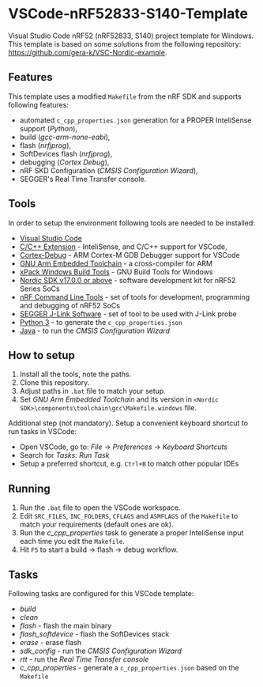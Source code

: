 # VSCode-nRF52833-S140-Template

Visual Studio Code nRF52 (nRF52833, S140) project template for Windows. This template is based on some solutions from the following repository: <https://github.com/gera-k/VSC-Nordic-example>.

## Features

This template uses a modified `Makefile` from the nRF SDK and supports following features:

- automated `c_cpp_properties.json` generation for a PROPER InteliSense support (*Python*),
- build (*gcc-arm-none-eabi*),
- flash (*nrfjprog*),
- SoftDevices flash (*nrfjprog*),
- debugging (*Cortex Debug*),
- nRF SKD Configuration (*CMSIS Configuration Wizard*),
- SEGGER's Real Time Transfer console.

## Tools

In order to setup the environment following tools are needed to be installed:

- [Visual Studio Code](https://code.visualstudio.com/)
- [C/C++ Extension](https://marketplace.visualstudio.com/items?itemName=ms-vscode.cpptools) - InteliSense, and C/C++ support for VSCode,
- [Cortex-Debug](https://marketplace.visualstudio.com/items?itemName=marus25.cortex-debug) - ARM Cortex-M GDB Debugger support for VSCode
- [GNU Arm Embedded Toolchain](https://developer.arm.com/tools-and-software/open-source-software/developer-tools/gnu-toolchain/gnu-rm/downloads) - a cross-compiler for ARM
- [xPack Windows Build Tools](https://github.com/xpack-dev-tools/windows-build-tools-xpack/releases) - GNU Build Tools for Windows
- [Nordic SDK v17.0.0 or above](https://www.nordicsemi.com/Software-and-tools/Software/nRF5-SDK/Download#infotabs) - software development kit for nRF52 Series SoCs
- [nRF Command Line Tools](https://www.nordicsemi.com/Software-and-tools/Development-Tools/nRF-Command-Line-Tools/Download#infotabs) - set of tools for development, programming and debugging of nRF52 SoCs
- [SEGGER J-Link Software](https://www.segger.com/downloads/jlink/) - set of tool to be used with J-Link probe
- [Python 3](https://www.python.org/downloads/) - to generate the `c_cpp_properties.json`
- [Java](https://java.com/en/) - to run the *CMSIS Configuration Wizard*

## How to setup

1. Install all the tools, note the paths.
2. Clone this repository.
3. Adjust paths in `.bat` file to match your setup.
4. Set *GNU Arm Embedded Toolchain* and its version in `<Nordic SDK>\components\toolchain\gcc\Makefile.windows` file.

Additional step (not mandatory). Setup a convenient keyboard shortcut to run tasks in VSCode:

- Open VSCode, go to: *File* -> *Preferences* -> *Keyboard Shortcuts*
- Search for *Tasks: Run Task*
- Setup a preferred shortcut, e.g. `Ctrl+B` to match other popular IDEs

## Running

1. Run the `.bat` file to open the VSCode workspace.
2. Edit `SRC_FILES`, `INC_FOLDERS`, `CFLAGS` and `ASMFLAGS` of the `Makefile` to match your requirements (default ones are ok).
3. Run the *c_cpp_properties* task to generate a proper InteliSense input each time you edit the `Makefile`.
4. Hit `F5` to start a build -> flash -> debug workflow.

## Tasks

Following tasks are configured for this VSCode template:

- *build*
- *clean*
- *flash* - flash the main binary
- *flash_softdevice* - flash the SoftDevices stack
- *erase* - erase flash
- *sdk_config* - run the *CMSIS Configuration Wizard*
- *rtt* - run the *Real Time Transfer console*
- *c_cpp_properties* - generate a `c_cpp_properties.json` based on the `Makefile`